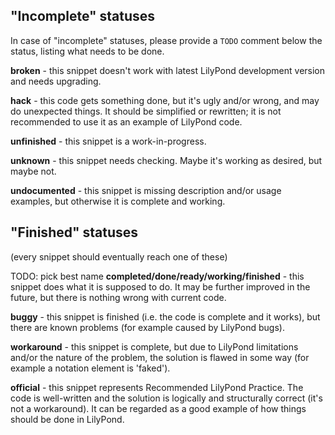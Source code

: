 
"Incomplete" statuses
---------------------

In case of "incomplete" statuses, please provide a `TODO`
comment below the status, listing what needs to be done.

**broken** - this snippet doesn't work with latest
LilyPond development version and needs upgrading.

**hack** - this code gets something done, but it's ugly and/or
wrong, and may do unexpected things.  It should be simplified
or rewritten;  it is not recommended to use it as an example
of LilyPond code.

**unfinished** - this snippet is a work-in-progress.

**unknown** - this snippet needs checking.  Maybe it's working
as desired, but maybe not.

**undocumented** - this snippet is missing description and/or
usage examples, but otherwise it is complete and working.


"Finished" statuses
-------------------

(every snippet should eventually reach one of these)

TODO: pick best name
**completed/done/ready/working/finished** - this snippet does what it is supposed to do.
It may be further improved in the future, but there is
nothing wrong with current code.

**buggy** - this snippet is finished (i.e. the code is
complete and it works), but there are known problems (for example
caused by LilyPond bugs).

**workaround** - this snippet is complete, but due to LilyPond
limitations and/or the nature of the problem, the solution is
flawed in some way (for example a notation element is 'faked').

**official** - this snippet represents Recommended LilyPond
Practice. The code is well-written and the solution is
logically and structurally correct (it's not a workaround).
It can be regarded as a good example of how things should be
done in LilyPond.
